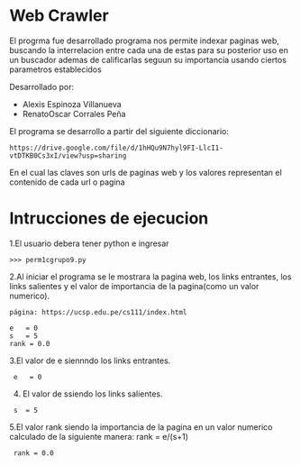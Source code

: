 # Web Crawler
El progrma fue desarrollado programa nos permite indexar paginas web, buscando la interrelacion entre cada una de estas para su posterior uso en un buscador ademas de calificarlas seguun su importancia usando ciertos parametros establecidos

Desarrollado por:
- Alexis Espinoza Villanueva
- RenatoOscar Corrales Peña

El programa se desarrollo a partir del siguiente diccionario:

    https://drive.google.com/file/d/1hHQu9N7hyl9FI-LlcI1-vtDTKB0Cs3xI/view?usp=sharing
    
En el cual las claves son urls de paginas web y los valores representan el contenido de cada url o pagina

# Intrucciones de ejecucion
1.El usuario debera tener python e ingresar

    >>> perm1cgrupo9.py
    
   2.Al iniciar el programa se le mostrara la pagina web, los links entrantes, los links salientes y el valor de importancia de la pagina(como un valor numerico).
    
    página: https://ucsp.edu.pe/cs111/index.html
    
    e   = 0
    s   = 5
    rank = 0.0
    
   3.El valor de e siennndo los links entrantes.
   
     e   = 0
    
   4. El valor de ssiendo los links salientes.
  
     s  = 5
        
   5.El valor rank siendo la importancia de la pagina en un valor numerico calculado de la siguiente manera: rank = e/(s+1) 
   
     rank = 0.0
       
